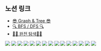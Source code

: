 ## 노션 링크
* [😎 Graph & Tree 😎](https://www.notion.so/yujin2/Graph-Tree-8828a676493a46ee97bb1cdd6f23277b)
* [🔍 BFS / DFS 🔍](https://www.notion.so/yujin2/DFS-BFS-6a6cd46ea0794a29a739871e8c6f3e4b)
* [👩‍💻 완전 탐색👩‍💻](https://www.notion.so/yujin2/f24b1b309b5e4b788f37925444428dbe)


![](./img/1.png)
![](./img/2.png)
![](./img/3.png)
![](./img/4.png)
![](./img/5.png)
![](./img/6.png)
![](./img/7.png)
![](./img/8.png)
![](./img/9.png)
![](./img/10.png)
![](./img/11.png)
![](./img/12.png)
![](./img/13.png)
![](./img/14.png)
![](./img/15.png)
